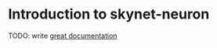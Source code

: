 # Introduction to skynet-neuron

TODO: write [great documentation](http://jacobian.org/writing/what-to-write/)
